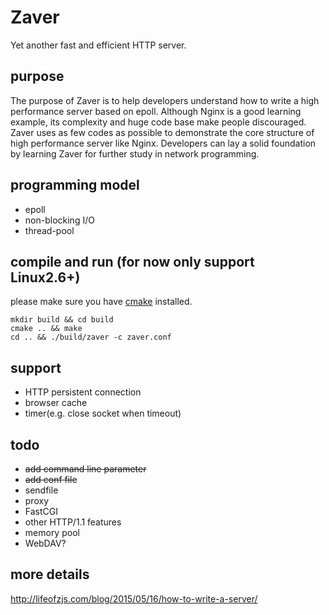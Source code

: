 Zaver
=====

Yet another fast and efficient HTTP server.

## purpose

The purpose of Zaver is to help developers understand how to write a high performance server based on epoll. Although Nginx is a good learning example, its complexity and huge code base make people discouraged. Zaver uses as few codes as possible to demonstrate the core structure of high performance server like Nginx. Developers can lay a solid foundation by learning Zaver for further study in network programming.

## programming model

* epoll
* non-blocking I/O
* thread-pool

## compile and run (for now only support Linux2.6+)

please make sure you have [cmake](https://cmake.org/) installed.
```
mkdir build && cd build
cmake .. && make
cd .. && ./build/zaver -c zaver.conf
```

## support

* HTTP persistent connection
* browser cache
* timer(e.g. close socket when timeout)

## todo

* ~~add command line parameter~~
* ~~add conf file~~
* sendfile
* proxy
* FastCGI
* other HTTP/1.1 features
* memory pool
* WebDAV?

## more details

http://lifeofzjs.com/blog/2015/05/16/how-to-write-a-server/

